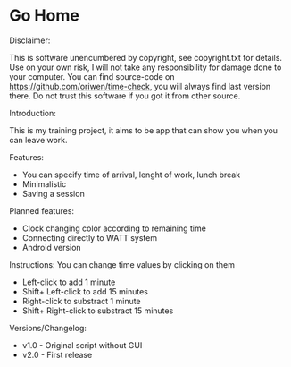 # Go Home

Disclaimer:

This is software unencumbered by copyright, see copyright.txt for details.
Use on your own risk, I will not take any responsibility for damage done to your computer.
You can find source-code on https://github.com/oriwen/time-check, you will always find last version there. Do not trust this software if you got it from other source.

Introduction: 

This is my training project, it aims to be app that can show you when you can leave work.

Features:
- You can specify time of arrival, lenght of work, lunch break
- Minimalistic
- Saving a session

Planned features:
- Clock changing color according to remaining time 
- Connecting directly to WATT system
- Android version

Instructions:
You can change time values by clicking on them
  - Left-click to add 1 minute
  - Shift+ Left-click to add 15 minutes
  - Right-click to substract 1 minute
  - Shift+ Right-click to substract 15 minutes

Versions/Changelog:  
- v1.0 - Original script without GUI
- v2.0 - First release 

